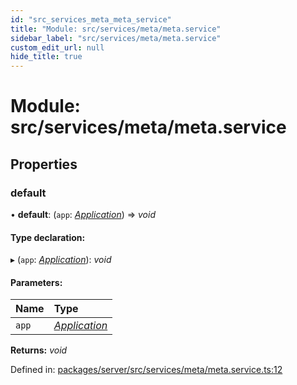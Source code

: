 ```yaml
---
id: "src_services_meta_meta_service"
title: "Module: src/services/meta/meta.service"
sidebar_label: "src/services/meta/meta.service"
custom_edit_url: null
hide_title: true
---
```


# Module: src/services/meta/meta.service

## Properties

### default

• **default**: (`app`: [*Application*](src_declarations.md#application)) => *void*

#### Type declaration:

▸ (`app`: [*Application*](src_declarations.md#application)): *void*

#### Parameters:

Name | Type |
:------ | :------ |
`app` | [*Application*](src_declarations.md#application) |

**Returns:** *void*

Defined in: [packages/server/src/services/meta/meta.service.ts:12](https://github.com/xr3ngine/xr3ngine/blob/7650c2bea/packages/server/src/services/meta/meta.service.ts#L12)
